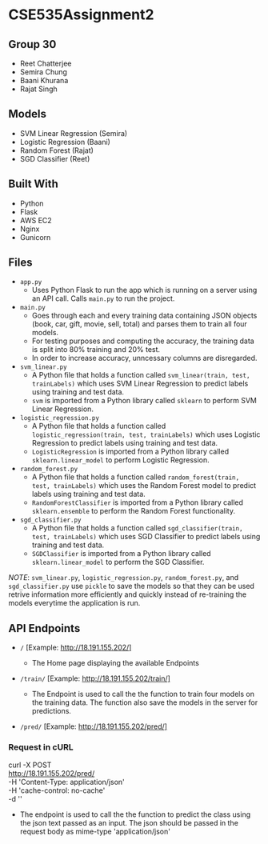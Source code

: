 # CSE535Assignment2

## Group 30
- Reet Chatterjee
- Semira Chung
- Baani Khurana
- Rajat Singh

## Models
- SVM Linear Regression (Semira)
- Logistic Regression (Baani)
- Random Forest (Rajat)
- SGD Classifier (Reet)

## Built With
- Python
- Flask
- AWS EC2
- Nginx
- Gunicorn

## Files
- `app.py`
   - Uses Python Flask to run the app which is running on a server using an API call. Calls `main.py` to run the project.
- `main.py`
   - Goes through each and every training data containing JSON objects (book, car, gift, movie, sell, total) and parses them to train all four models.
   - For testing purposes and computing the accuracy, the training data is split into 80% training and 20% test.
   - In order to increase accuracy, unncessary columns are disregarded.
- `svm_linear.py`
   - A Python file that holds a function called `svm_linear(train, test, trainLabels)` which uses SVM Linear Regression to predict labels using training and test data.
   - `svm` is imported from a Python library called `sklearn` to perform SVM Linear Regression.
- `logistic_regression.py`
   - A Python file that holds a function called `logistic_regression(train, test, trainLabels)` which uses Logistic Regression to predict labels using training and test data.
   - `LogisticRegression` is imported from a Python library called `sklearn.linear_model` to perform Logistic Regression.
- `random_forest.py`
   - A Python file that holds a function called `random_forest(train, test, trainLabels)` which uses the Random Forest model to predict labels using training and test data.
   - `RandomForestClassifier` is imported from a Python library called `sklearn.ensemble` to perform the Random Forest functionality.
- `sgd_classifier.py`
   - A Python file that holds a function called `sgd_classifier(train, test, trainLabels)` which uses SGD Classifier to predict labels using training and test data.
   - `SGDClassifier` is imported from a Python library called `sklearn.linear_model` to perform the SGD Classifier.

*NOTE*: `svm_linear.py`, `logistic_regression.py`, `random_forest.py`, and `sgd_classifier.py` use `pickle` to save the models so that they can be used retrive information more efficiently and quickly instead of re-training the models everytime the application is run.

## API Endpoints

- `/` [Example: http://18.191.155.202/]
   - The Home page displaying the available Endpoints



- `/train/`   [Example: http://18.191.155.202/train/]
   - The Endpoint is used to call the the function to train four models on the training data. The function also save the models in the server for predictions.


- `/pred/`    [Example: http://18.191.155.202/pred/]

### Request in cURL
curl -X POST \
  http://18.191.155.202/pred/ \
  -H 'Content-Type: application/json' \
  -H 'cache-control: no-cache' \
  -d '<json text>'

- The endpoint is used to call the the function to predict the class using the json text passed as an input. The json should be passed in the request body as mime-type 'application/json'
